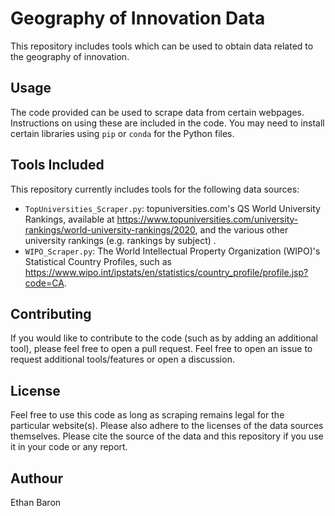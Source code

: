 # Geography of Innovation Data

This repository includes tools which can be used to obtain data related to the geography of innovation.

## Usage

The code provided can be used to scrape data from certain webpages.
Instructions on using these are included in the code.
You may need to install certain libraries using `pip` or `conda` for the Python files.

## Tools Included

This repository currently includes tools for the following data sources:

- `TopUniversities_Scraper.py`: topuniversities.com's QS World University Rankings, available at https://www.topuniversities.com/university-rankings/world-university-rankings/2020, and the various other university rankings (e.g. rankings by subject)  .
- `WIPO_Scraper.py`: The World Intellectual Property Organization (WIPO)'s Statistical Country Profiles, such as https://www.wipo.int/ipstats/en/statistics/country_profile/profile.jsp?code=CA.  

## Contributing

If you would like to contribute to the code (such as by adding an additional tool), please feel free to open a pull request. Feel free to open an issue to request additional tools/features or open a discussion.

## License

Feel free to use this code as long as scraping remains legal for the particular website(s).
Please also adhere to the licenses of the data sources themselves.
Please cite the source of the data and this repository if you use it in your code or any report.

## Authour

Ethan Baron
